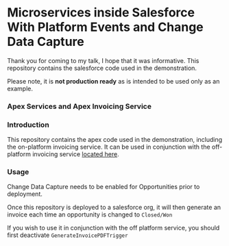 # Microservices inside Salesforce With Platform Events and Change Data Capture

Thank you for coming to my talk, I hope that it was informative. This repository contains the salesforce code used in the demonstration.

Please note, it is **not production ready** as is intended to be used only as an example. 

### Apex Services and Apex Invoicing Service

### Introduction

This repository contains the apex code used in the demonstration, including the on-platform invoicing service. It can be used in conjunction with the off-platform invoicing service [located here](https://github.com/mickwheelz/DF2019-Invoicing-Heroku "Heroku Repository").

### Usage

Change Data Capture needs to be enabled for Opportunities prior to deployment.

Once this repository is deployed to a salesforce org, it will then generate an invoice each time an opportunity is changed to `Closed/Won`

If you wish to use it in conjunction with the off platform service, you should first deactivate `GenerateInvoicePDFTrigger`